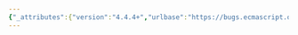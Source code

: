 ```yaml
---
{"_attributes":{"version":"4.4.4+","urlbase":"https://bugs.ecmascript.org/","maintainer":"dherman@mozilla.com"},"bug":{"bug_id":2573,"creation_ts":"2014-03-07 03:29:00 -0800","short_desc":"8.3  Execution Contexts: Typo \"latter\" -> \"later\"","delta_ts":"2014-04-29 22:33:31 -0700","product":"Draft for 6th Edition","component":"editorial issue","version":"Rev 22: January 20, 2014 Draft","rep_platform":"All","op_sys":"All","bug_status":"RESOLVED","resolution":"FIXED","priority":"Normal","bug_severity":"normal","everconfirmed":true,"reporter":{"uid":"andrebargull","name":"André Bargull"},"assigned_to":{"uid":"allen","name":"Allen Wirfs-Brock"},"long_desc":[{"commentid":7426,"comment_count":0,"who":{"uid":"andrebargull","name":"André Bargull"},"bug_when":"2014-03-07 03:29:53 -0800","thetext":"8.3  Execution Contexts, 3rd paragraph:\n\n\"At some latter time\" -> \"At some later time\""},{"commentid":7806,"comment_count":1,"who":{"uid":"allen","name":"Allen Wirfs-Brock"},"bug_when":"2014-04-18 09:08:47 -0700","thetext":"fixed in rev24 editor's draft"},{"commentid":8016,"comment_count":2,"who":{"uid":"allen","name":"Allen Wirfs-Brock"},"bug_when":"2014-04-29 22:33:31 -0700","thetext":"fixed in rev24"}]}}
---
```

